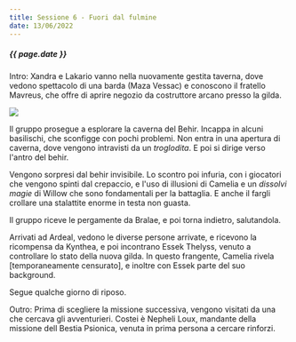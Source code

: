 ```yaml
---
title: Sessione 6 - Fuori dal fulmine
date: 13/06/2022
---
```


##### {{ page.date }}

Intro: Xandra e Lakario vanno nella nuovamente gestita taverna, dove vedono spettacolo di una barda (Maza Vessac) e conoscono il fratello Mavreus, che offre di aprire negozio da costruttore arcano presso la gilda.

![](https://i.imgur.com/3fsKAW7.jpg?1)

Il gruppo prosegue a esplorare la caverna del Behir. Incappa in alcuni basilischi, che sconfigge con pochi problemi. Non entra in una apertura di caverna, dove vengono intravisti da un *troglodita*. E poi si dirige verso l'antro del behir.

Vengono sorpresi dal behir invisibile. Lo scontro poi infuria, con i giocatori che vengono spinti dal crepaccio, e l'uso di illusioni di Camelia e un *dissolvi magie* di Willow che sono fondamentali per la battaglia. E anche il fargli crollare una stalattite enorme in testa non guasta.

Il gruppo riceve le pergamente da Bralae, e poi torna indietro, salutandola.

Arrivati ad Ardeal, vedono le diverse persone arrivate, e ricevono la ricompensa da Kynthea, e poi incontrano Essek Thelyss, venuto a controllare lo stato della nuova gilda. In questo frangente, Camelia rivela [temporaneamente censurato], e inoltre con Essek parte del suo background.

Segue qualche giorno di riposo.

Outro: Prima di scegliere la missione successiva, vengono visitati da una che cercava gli avventurieri. Costei è Nepheli Loux, mandante della missione dell Bestia Psionica, venuta in prima persona a cercare rinforzi.